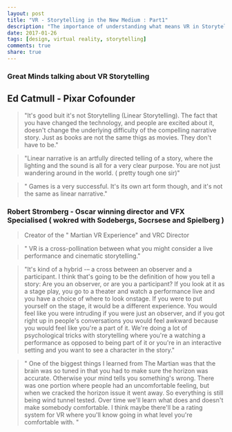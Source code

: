 ```yaml
---
layout: post
title: "VR - Storytelling in the New Medium : Part1"
description: "The importance of understanding what means VR in Storytelling"
date: 2017-01-26
tags: [design, virtual reality, storytelling]
comments: true
share: true
---
```


### Great Minds talking about VR Storytelling

## Ed Catmull - Pixar Cofounder

> "It's good buit it's not Storytelling (Linear Storytelling). The fact that you have changed the technology,
and people are excited about it, doesn't change the underlying difficulty of the compelling narrative story. 
Just as books are not the same thigs as movies. They don't have to be."

> "Linear narrative is an artfully directed telling of a story, where the lighting and the sound is all for 
a very clear purpose. You are not just wandering around in the world. ( pretty tough one sir)"

> " Games is a very successful. It's its own art form though, and it's not the same as linear narrative."

### Robert Stromberg - Oscar winning director and VFX Specialised ( wokred with Sodebergs, Socrsese and Spielberg )

> Creator of the " Martian VR Experience" and VRC Director

> " VR is a cross-pollination between what you might consider a live performance and cinematic storytelling."

> "It's kind of a hybrid -– a cross between an observer and a participant.
I think that's going to be the definition of how you tell a story: Are you an observer, or are you a participant? If you look at it as a stage play, you go to a theater and watch a performance live and you have a choice of where to look onstage. If you were to put yourself on the stage, it would be a different experience. You would feel like you were intruding if you were just an observer, and if you got right up in people's conversations you would feel awkward because you would feel like you're a part of it. We're doing a lot of psychological tricks with storytelling where you're a watching a performance as opposed to being part of it or you're in an interactive setting and you want to see a character in the story."

> " One of the biggest things I learned from The Martian was that the brain was so tuned in that you had to make sure the horizon was accurate. Otherwise your mind tells you something's wrong. There was one portion where people had an uncomfortable feeling, but when we cracked the horizon issue it went away. So everything is still being wind tunnel tested. Over time we'll learn what does and doesn't make somebody comfortable. I think maybe there'll be a rating system for VR where you'll know going in what level you're comfortable with. "

